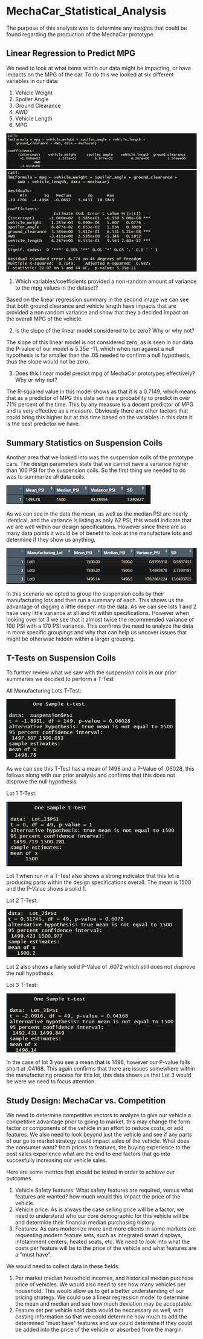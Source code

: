 # MechaCar_Statistical_Analysis

The purpose of this analysis was to determine any insights that could be found regarding the production of the MechaCar prototype.

## Linear Regression to Predict MPG

We need to look at what items within our data might be impacting, or have impacts on the MPG of the car. 
To do this we looked at six different variables in our data:

1. Vehicle Weight
2. Spoiler Angle
3. Ground Clearance
4. AWD
5. Vehicle Length
6. MPG

![This is an image](https://github.com/Bren42/MechaCar_Statistical_Analysis/blob/main/images/mecha_LM.png)
![This is an image](https://github.com/Bren42/MechaCar_Statistical_Analysis/blob/main/images/mecha_lm_summary.png)

1. Which variables/coefficients provided a non-random amount of variance to the mpg values in the dataset?

Based on the linear regression summary in the second image we can see that both ground clearance and vehicle length have impacts that are provided a non random variance and show that they a decided impact on the overall MPG of the vehicle. 

2. Is the slope of the linear model considered to be zero? Why or why not?

The slope of this linear model is not considered zero, as is seen in our data the P-value of our model is 5.35e -11, which when run against a null hypothesis is far smaller then the .05 needed to confirm a null hypothesis, thus the slope would not be zero.

3. Does this linear model predict mpg of MechaCar prototypes effectively? Why or why not?

The R-squared value in this model shows as that it is a 0.7149, which means that as a predictor of MPG this data set has a probability to predict in over 71% percent of the time. This by any measure is a decent predictor of MPG and is very effective as a measure. Obviously there are other factors that could bring this higher but at this time based on the variables in this data it is the best predictor we have.

## Summary Statistics on Suspension Coils

Another area that we looked into was the suspension coils of the prototype cars. The design parameters state that we cannot have a variance higher than 100 PSI for the suspension coils. So the first thing we needed to do was to summarize all data coils. 

![This is an image](https://github.com/Bren42/MechaCar_Statistical_Analysis/blob/main/images/suspension_all_summary.png)

As we can see in the data the mean, as well as the median PSI are nearly identical, and the variance is listing as only 62 PSI, this would indicate that we are well within our design specifications. However since there are so many data points it would be of benefit to look at the manufacture lots and determine if they show us anything. 

![This is an image](https://github.com/Bren42/MechaCar_Statistical_Analysis/blob/main/images/suspension_lot_summary.png)

In this scenario we opted to group the suspension coils by their manufacturing lots and then run a summary of each. This shows us the advantage of digging a little deeper into the data. As we can see lots 1 and 2 have very little variance at all and fit within specifications. However when looking over lot 3 we see that it almost twice the recommended variance of 100 PSI with a 170 PSI variance. This confirms the need to analyze the data in more specific groupings and why that can help us uncover issues that might be otherwise hidden within a larger grouping.


## T-Tests on Suspension Coils

To further review what we saw with the suspension coils in our prior summaries we decided to perform a T-Test

All Manufacturing Lots T-Test:

![This is an image](https://github.com/Bren42/MechaCar_Statistical_Analysis/blob/main/images/Suspension_1sample_ttest.png)

As we can see this T-Test has a mean of 1498 and a P-Value of .06028, this follows along with our prior analysis and confirms that this does not disprove the null hypothesis.



Lot 1 T-Test:


![This is an Image](https://github.com/Bren42/MechaCar_Statistical_Analysis/blob/main/images/Lot_1_ttest.png)

Lot 1 when run in a T-Test also shows a strong indicator that this lot is producing parts within the design specifications overall. The mean is 1500 and the P-Value shows a solid 1.

Lot 2 T-Test:


![This is an image](https://github.com/Bren42/MechaCar_Statistical_Analysis/blob/main/images/Lot_2_ttest.png)

Lot 2 also shows a fairly solid P-Value of .6072 which still does not disprove the null hypothesis.

Lot 3 T-Test:


![This is an image](https://github.com/Bren42/MechaCar_Statistical_Analysis/blob/main/images/Lot_3_ttest.png)

In the case of lot 3 you see a mean that is 1496, however our P-value falls short at .04168. This again confirms that there are issues somewhere within the manufacturing process for this lot, this data shows us that Lot 3 would be were we need to focus attention.


## Study Design: MechaCar vs. Competition

We need to determine competitive vectors to analyze to give our vehicle a competitive advantage prior to going to market, this may change the form factor or components of the vehicle in an effort to reduce costs, or add features. We also need to look beyond just the vehicle and see if any parts of our go to market strategy could impact sales of the vehicle. What does the consumer want? from prices to features, the buying experience to the post sales experience what are the end to end factors that go into succesfully increasing our vehicle sales. 

Here are some metrics that should be tested in order to achieve our outcomes.

1. Vehicle Safety features: What safety features are required, versus what features are wanted? how much would this impact the price of the vehicle. 
2. Vehicle price: As is always the case selling price will be a factor, we need to understand who our core demographic for this vehicle will be and determine their financial median purchasing history.
3. Features: As cars modernize more and more clients in some markets are requesting modern feature sets, such as integrated smart displays, infotainment centers, heated seats, etc. We need to look into what the costs per feature will be to the price of the vehicle and what features are a "must have". 

We would need to collect data in these fields:
1. Per market median household incomes, and historical median purchase price of vehicles. We would also need to see how many vehicles per household. This would allow us to get a better understanding of our pricing strategy. We could use a linear regression model to determine the mean and median and see how much deviation may be acceptable. 
2. Feature set per vehicle sold data would be neccessary as well, with costing information so that we could determine how much to add the determined "must have" features and we could determine if they could be added into the price of the vehicle or absorbed from the margin.











